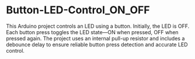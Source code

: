 # Button-LED-Control_ON_OFF
This Arduino project controls an LED using a button. Initially, the LED is OFF. Each button press toggles the LED state—ON when pressed, OFF when pressed again. The project uses an internal pull-up resistor and includes a debounce delay to ensure reliable button press detection and accurate LED control.
